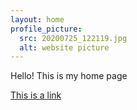 ```yaml
---
layout: home
profile_picture:
  src: 20200725_122119.jpg
  alt: website picture
---
```


Hello! This is my home page

[This is a link](google.co.uk)


